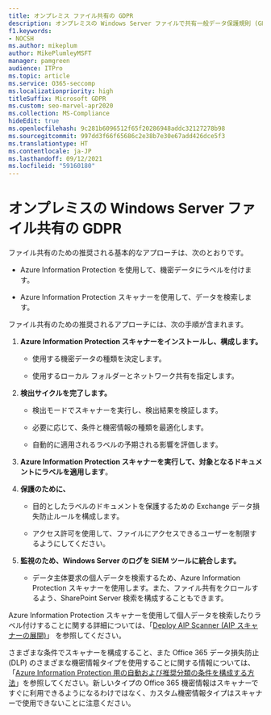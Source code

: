 ```yaml
---
title: オンプレミス ファイル共有の GDPR
description: オンプレミスの Windows Server ファイルで共有一般データ保護規則 (GDPR) の要件に対応する方法について説明します。
f1.keywords:
- NOCSH
ms.author: mikeplum
author: MikePlumleyMSFT
manager: pamgreen
audience: ITPro
ms.topic: article
ms.service: O365-seccomp
ms.localizationpriority: high
titleSuffix: Microsoft GDPR
ms.custom: seo-marvel-apr2020
ms.collection: MS-Compliance
hideEdit: true
ms.openlocfilehash: 9c281b6096512f65f20286948addc32127278b98
ms.sourcegitcommit: 997dd3f66f65686c2e38b7e30e67add426dce5f3
ms.translationtype: HT
ms.contentlocale: ja-JP
ms.lasthandoff: 09/12/2021
ms.locfileid: "59160180"
---
```

# <a name="gdpr-for-on-premises-windows-server-file-shares"></a>オンプレミスの Windows Server ファイル共有の GDPR

ファイル共有のための推奨される基本的なアプローチは、次のとおりです。

-   Azure Information Protection を使用して、機密データにラベルを付けます。

-   Azure Information Protection スキャナーを使用して、データを検索します。

ファイル共有のための推奨されるアプローチには、次の手順が含まれます。

1.  **Azure Information Protection スキャナーをインストールし、構成します。**

    -   使用する機密データの種類を決定します。

    -   使用するローカル フォルダーとネットワーク共有を指定します。

2.  **検出サイクルを完了します。**

    -   検出モードでスキャナーを実行し、検出結果を検証します。

    -   必要に応じて、条件と機密情報の種類を最適化します。

    -   自動的に適用されるラベルの予期される影響を評価します。

3.  **Azure Information Protection スキャナーを実行して、対象となるドキュメントにラベルを適用します**。

4.  **保護のために、**

    -   目的としたラベルのドキュメントを保護するための Exchange データ損失防止ルールを構成します。

    -   アクセス許可を使用して、ファイルにアクセスできるユーザーを制限するようにしてください。

5.  **監視のため、Windows Server のログを SIEM ツールに統合します。**

    -   データ主体要求の個人データを検索するため、Azure Information Protection スキャナーを使用します。また、ファイル共有をクロールするよう、SharePoint Server 検索を構成することもできます。

Azure Information Protection スキャナーを使用して個人データを検索したりラベル付けすることに関する詳細については、「[Deploy AIP Scanner (AIP スキャナーの展開)](/azure/information-protection/deploy-aip-scanner)」 を参照してください。

さまざまな条件でスキャナーを構成すること、また Office 365 データ損失防止 (DLP) のさまざまな機密情報タイプを使用することに関する情報については、「[Azure Information Protection 用の自動および推奨分類の条件を構成する方法](/information-protection/deploy-use/configure-policy-classification)」を参照してください。新しいタイプの Office 365 機密情報はスキャナーですぐに利用できるようになるわけではなく、カスタム機密情報タイプはスキャナーで使用できないことに注意ください。
